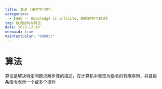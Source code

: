 ```yaml
---
title: 算法 (编写学习中)
categories:
  - [Web -- Knowledge is infinite, 数据结构与算法]
tag: 数据结构与算法
date: 2023-12-10
mermaid: true
mainTextColor: "00695c"
---
```

# 算法

算法是解决特定问题求解步骤的描述，在计算机中表现为指令的有限序列，并且每条指令表示一个或多个操作